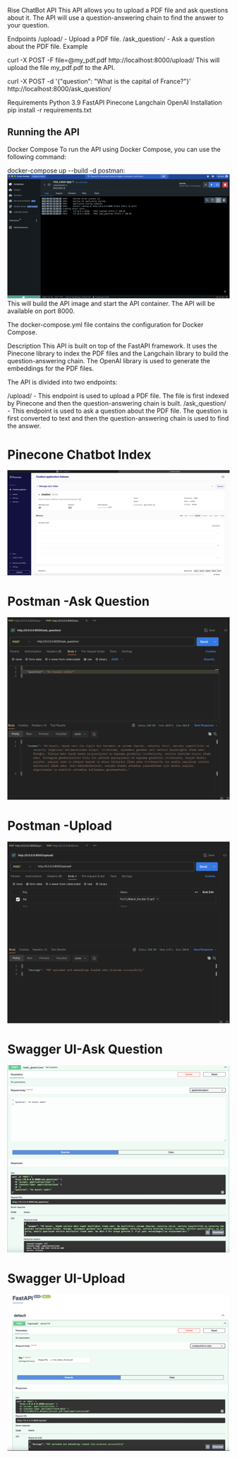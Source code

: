 Rise ChatBot API
This API allows you to upload a PDF file and ask questions about it. The API will use a question-answering chain to find the answer to your question.

Endpoints
/upload/ - Upload a PDF file.
/ask_question/ - Ask a question about the PDF file.
Example

curl -X POST -F file=@my_pdf.pdf http://localhost:8000/upload/
This will upload the file my_pdf.pdf to the API.

curl -X POST -d '{"question": "What is the capital of France?"}' http://localhost:8000/ask_question/

Requirements
Python 3.9
FastAPI
Pinecone
Langchain
OpenAI
Installation
pip install -r requirements.txt


## Running the API

Docker Compose
To run the API using Docker Compose, you can use the following command:

docker-compose up --build -d
postman:
![docker.png](img/docker.png)
This will build the API image and start the API container. The API will be available on port 8000.

The docker-compose.yml file contains the configuration for Docker Compose.

Description
This API is built on top of the FastAPI framework.
It uses the Pinecone library to index the PDF files and the Langchain library to build the question-answering chain.
The OpenAI library is used to generate the embeddings for the PDF files.

The API is divided into two endpoints:

/upload/ - This endpoint is used to upload a PDF file. The file is first indexed by Pinecone and then the question-answering chain is built.
/ask_question/ - This endpoint is used to ask a question about the PDF file. The question is first converted to text and then the question-answering chain is used to find the answer.

# Pinecone Chatbot Index
![pinecone_chatbot_index.png](img/pinecone_chatbot_index.png)

# Postman -Ask Question
![postman_ask_question.png](img/postman_ask_question.png)

# Postman -Upload
![postman_upload.png](img/postman_upload.png)

# Swagger UI-Ask Question
![swagger_ask_question.png](img/swagger_ask_question.png)

# Swagger UI-Upload
![swagger_upload.png](img/swagger_upload.png)

